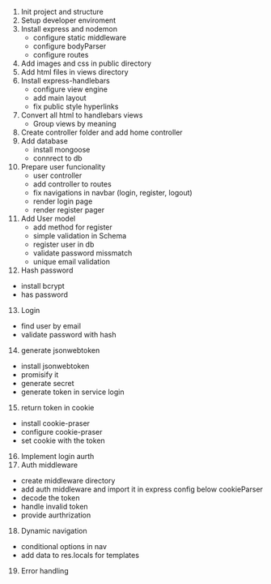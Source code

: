 1. Init project and structure
2. Setup developer enviroment
3. Install express and nodemon
   - configure static middleware
   - configure bodyParser
   - configure routes
4. Add images and css in public directory
5. Add html files in views directory
6. Install express-handlebars
   - configure view engine
   - add main layout
   - fix public style hyperlinks
7. Convert all html to handlebars views
   - Group views by meaning
8. Create controller folder and add home controller
9. Add database
   - install mongoose
   - connrect to db
10. Prepare user funcionality
    - user controller
    - add controller to routes
    - fix navigations in navbar (login, register, logout)
    - render login page
    - render register pager
11. Add User model
    - add method for register
    - simple validation in Schema
    - register user in db
    - validate password missmatch
    - unique email validation
12. Hash password

- install bcrypt
- has password

13. Login

- find user by email
- validate password with hash

14. generate jsonwebtoken

- install jsonwebtoken
- promisify it
- generate secret
- generate token in service login

15. return token in cookie

- install cookie-praser
- configure cookie-praser
- set cookie with the token

16. Implement login aurth
17. Auth middleware

- create middleware directory
- add auth middleware and import it in express config below cookieParser
- decode the token
- handle invalid token
- provide aurthrization

18. Dynamic navigation

- conditional options in nav
- add data to res.locals for templates

19. Error handling
